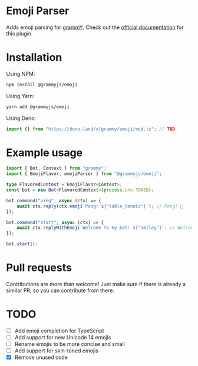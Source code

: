 # Emoji Parser

Adds emoji parsing for [grammY](https://github.com/grammyjs/grammY). Check out the [official documentation]() for this plugin.

# Installation

Using NPM:

```bash
npm install @grammyjs/emoji
```

Using Yarn:

```bash
yarn add @grammyjs/emoji
```

Using Deno:

```ts
import {} from "https://deno.land/x/grammy/emoji/mod.ts"; // TBD
```

# Example usage

```ts
import { Bot, Context } from "grammy";
import { EmojiFlavor, emojiParser } from "@grammyjs/emoji";

type FlavoredContext = EmojiFlavor<Context>;
const bot = new Bot<FlavoredContext>(process.env.TOKEN);

bot.command("ping", async (ctx) => {
    await ctx.reply(ctx.emoji`Pong! ${"table_tennis"}`); // Pong! 🏓
});

bot.command("start", async (ctx) => {
    await ctx.replyWithEmoji`Welcome to my bot! ${"smiley"}`; // Welcome to my bot! 😃
});

bot.start();
```

# Pull requests

Contributions are more than welcome! Just make sure if there is already a similar PR, so you can contribute from there.

# TODO

- [ ] Add emoji completion for TypeScript
- [ ] Add support for new Unicode 14 emojis
- [ ] Rename emojis to be more concise and small
- [ ] Add support for skin-toned emojis
- [x] Remove unused code

